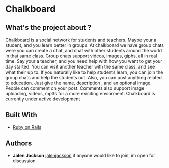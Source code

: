 # Chalkboard

## What's the project about ? 

Chalkboard is a social network for students and teachers. Maybe your a student, and you learn better in groups. At chalkboard we have group chats were you can create a chat, and chat with other students around the world in that same class. Group chats support videos, images, giphs, all in real time.  Say your a teacher, and you need help with how you want to get your day started. You can visit another teacher with the same class, and see what their up to. If you naturally like to help students learn, you can join the group chats and help the students out. Also, you can post anything related to education. Just give the name, description , and an optional image. People can comment on your post. Comments also support image uploading, videos, mp3s for a more exiciting enviorment. Chalkboard is currently under active development

## Built With

* [Ruby on Rails](http://api.rubyonrails.org/)


## Authors

* **Jalen Jackson**  [jalenjackson](https://github.com/jalenjackson)
if anyone would like to join, im open for discussion
